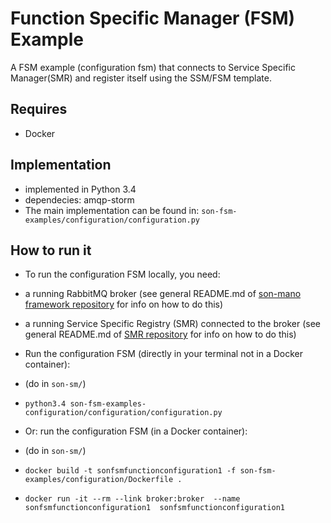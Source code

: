 # Function Specific Manager (FSM) Example
A FSM example (configuration fsm) that connects to Service Specific Manager(SMR) and register itself using the SSM/FSM template.

## Requires
* Docker

## Implementation
* implemented in Python 3.4
* dependecies: amqp-storm
* The main implementation can be found in: `son-fsm-examples/configuration/configuration.py`

## How to run it

* To run the configuration FSM locally, you need:
 * a running RabbitMQ broker (see general README.md of [son-mano framework repository](https://github.com/sonata-nfv/son-mano-framework) for info on how to do this)
 * a running Service Specific Registry (SMR) connected to the broker (see general README.md of [SMR repository](https://github.com/sonata-nfv/son-mano-framework) for info on how to do this)

* Run the configuration FSM (directly in your terminal not in a Docker container):
 * (do in `son-sm/`)
 * `python3.4 son-fsm-examples-configuration/configuration/configuration.py`

* Or: run the configuration FSM (in a Docker container):
 * (do in `son-sm/`)
 * `docker build -t sonfsmfunctionconfiguration1 -f son-fsm-examples/configuration/Dockerfile .`
 * `docker run -it --rm --link broker:broker  --name sonfsmfunctionconfiguration1  sonfsmfunctionconfiguration1`
